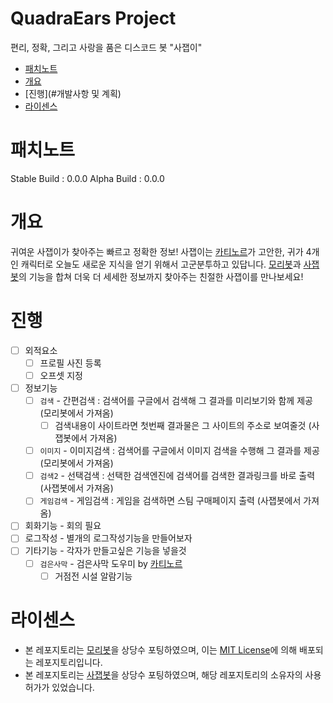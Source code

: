# QuadraEars Project
편리, 정확, 그리고 사랑을 품은 디스코드 봇 "사잽이"

 - [패치노트](#패치노트)
 - [개요](#개요)
 - [진행](#개발사항 및 계획)
 - [라이센스](#라이센스)

# 패치노트
Stable Build : 0.0.0
Alpha Build : 0.0.0

# 개요
귀여운 사잽이가 찾아주는 빠르고 정확한 정보! 사잽이는 [카티노르](4ears.net)가 고안한, 귀가 4개인 캐릭터로 오늘도 새로운 지식을 얻기 위해서 고군분투하고 있답니다. [모리봇](https://github.com/small-sunshines/gjmoribot)과 [사잽봇](https://github.com/Katinor/quadra_dialog)의 기능을 합쳐 더욱 더 세세한 정보까지 찾아주는 친절한 사잽이를 만나보세요!

# 진행

 - [ ] 외적요소
   - [ ] 프로필 사진 등록
   - [ ] 오프셋 지정
 - [ ] 정보기능
   - [ ] ```검색``` - 간편검색 : 검색어를 구글에서 검색해 그 결과를 미리보기와 함께 제공 (모리봇에서 가져옴)
     - [ ] 검색내용이 사이트라면 첫번째 결과물은 그 사이트의 주소로 보여줄것 (사잽봇에서 가져옴)
   - [ ] ```이미지``` - 이미지검색 : 검색어를 구글에서 이미지 검색을 수행해 그 결과를 제공 (모리봇에서 가져옴)
   - [ ] ```검색2``` - 선택검색 : 선택한 검색엔진에 검색어를 검색한 결과링크를 바로 출력 (사잽봇에서 가져옴)
   - [ ] ```게임검색``` - 게임검색 : 게임을 검색하면 스팀 구매페이지 출력 (사잽봇에서 가져옴)
 - [ ] 회화기능 - 회의 필요
 - [ ] 로그작성 - 별개의 로그작성기능을 만들어보자
 - [ ] 기타기능 - 각자가 만들고싶은 기능을 넣을것
   - [ ] ```검은사막``` - 검은사막 도우미 by [카티노르](https://github.com/Katinor) 
     - [ ] 거점전 시설 알람기능
 
# 라이센스
 - 본 레포지토리는 [모리봇](https://github.com/small-sunshines/gjmoribot)을 상당수 포팅하였으며, 이는 [MIT License](https://choosealicense.com/licenses/mit/)에 의해 배포되는 레포지토리입니다.
 - 본 레포지토리는 [사잽봇](https://github.com/Katinor/quadra_dialog)을 상당수 포팅하였으며, 해당 레포지토리의 소유자의 사용허가가 있었습니다.
